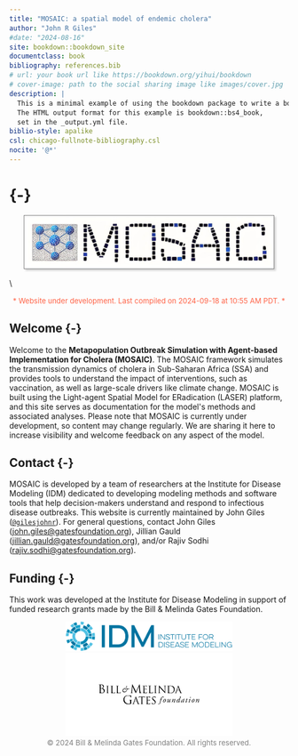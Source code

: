 ```yaml
--- 
title: "MOSAIC: a spatial model of endemic cholera"
author: "John R Giles"
#date: "2024-08-16"
site: bookdown::bookdown_site
documentclass: book
bibliography: references.bib
# url: your book url like https://bookdown.org/yihui/bookdown
# cover-image: path to the social sharing image like images/cover.jpg
description: |
  This is a minimal example of using the bookdown package to write a book.
  The HTML output format for this example is bookdown::bs4_book,
  set in the _output.yml file.
biblio-style: apalike
csl: chicago-fullnote-bibliography.csl
nocite: '@*'
---
```


<!-- Google tag (gtag.js) -->
<script async src="https://www.googletagmanager.com/gtag/js?id=G-DKRGVPD7GE"></script>
<script>
  window.dataLayer = window.dataLayer || [];
  function gtag(){dataLayer.push(arguments);}
  gtag('js', new Date());

  gtag('config', 'G-DKRGVPD7GE');
</script>

# {-}

<center><img src="./logo/logo.jpg" width="450" style="box-shadow: 3px 3px 3px lightgray; border: 0.1px solid gray;"></center>

\

<center><span style="color:#FF6347; font-size:13px;">*
Website under development. Last compiled on 2024-09-18 at  10:55 AM PDT.
*</span></center>

## Welcome {-}

Welcome to the **Metapopulation Outbreak Simulation with Agent-based Implementation for Cholera (MOSAIC)**. The MOSAIC framework simulates the transmission dynamics of cholera in Sub-Saharan Africa (SSA) and provides tools to understand the impact of interventions, such as vaccination, as well as large-scale drivers like climate change. MOSAIC is built using the Light-agent Spatial Model for ERadication (LASER) platform, and this site serves as documentation for the model's methods and associated analyses. Please note that MOSAIC is currently under development, so content may change regularly. We are sharing it here to increase visibility and welcome feedback on any aspect of the model.

## Contact {-}

MOSAIC is developed by a team of researchers at the Institute for Disease Modeling (IDM) dedicated to developing modeling methods and software tools that help decision-makers understand and respond to infectious disease outbreaks. This website is currently maintained by John Giles ([`@gilesjohnr`](https://github.com/gilesjohnr)). For general questions, contact John Giles (john.giles@gatesfoundation.org), Jillian Gauld (jillian.gauld@gatesfoundation.org), and/or Rajiv Sodhi (rajiv.sodhi@gatesfoundation.org). 

## Funding {-}

This work was developed at the Institute for Disease Modeling in support of funded research grants made by the Bill & Melinda Gates Foundation.

<center>
<img src="./logo/idmod-logo-1.jpg" width="300">
<img src="./logo/Logotype_dark.svg" width="300">
</center>

<center><span style="color:#808080; font-size:13px;">
&copy; 2024 Bill & Melinda Gates Foundation. All rights reserved.
</span></center>
